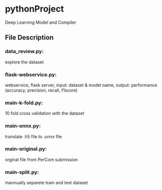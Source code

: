 # pythonProject
Deep Learning Model and Compiler
## File Description
### data_review.py: 
explore the dataset 
### flask-webservice.py: 
webservice, flask server, input: dataset & model name, output: performance (accuracy, precision, recall, f1score)
### main-k-fold.py: 
10 fold cross validation with the dataset
### main-onnx.py:
translate .h5 file to .onnx file
### main-original.py:
orginal file from PerCom submission
### main-split.py:
mannually separete train and test dataset
